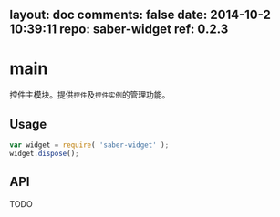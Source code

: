 layout: doc
comments: false
date: 2014-10-2 10:39:11
repo: saber-widget
ref: 0.2.3
---

# main

控件主模块。提供`控件`及`控件实例`的管理功能。


## Usage

``` javascript
var widget = require( 'saber-widget' );
widget.dispose();
```

## API

TODO

